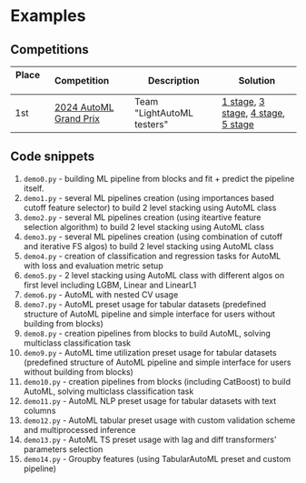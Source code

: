 # Examples
## Competitions
| Place         | Competition   | Description | Solution  |
| ------ |:------------- | --------- | --------- |
| 1st | [2024 AutoML Grand Prix](https://www.kaggle.com/automl-grand-prix) | Team "LightAutoML testers" | [1 stage](https://www.kaggle.com/competitions/playground-series-s4e5/discussion/500700), [3 stage](https://www.kaggle.com/competitions/playground-series-s4e7/discussion/516860), [4 stage](https://www.kaggle.com/competitions/playground-series-s4e8/discussion/523732), [5 stage](https://www.kaggle.com/competitions/playground-series-s4e9/discussion/531884) |


## Code snippets
1. `demo0.py` - building ML pipeline from blocks and fit + predict the pipeline itself.
2. `demo1.py` - several ML pipelines creation (using importances based cutoff feature selector) to build 2 level stacking using AutoML class
3. `demo2.py` - several ML pipelines creation (using iteartive feature selection algorithm) to build 2 level stacking using AutoML class
4. `demo3.py` - several ML pipelines creation (using combination of cutoff and iterative FS algos) to build 2 level stacking using AutoML class
5. `demo4.py` - creation of classification and regression tasks for AutoML with loss and evaluation metric setup
6. `demo5.py` - 2 level stacking using AutoML class with different algos on first level including LGBM, Linear and LinearL1
7. `demo6.py` - AutoML with nested CV usage
8. `demo7.py` - AutoML preset usage for tabular datasets (predefined structure of AutoML pipeline and simple interface for users without building from blocks)
9. `demo8.py` - creation pipelines from blocks to build AutoML, solving multiclass classification task
10. `demo9.py` - AutoML time utilization preset usage for tabular datasets (predefined structure of AutoML pipeline and simple interface for users without building from blocks)
11. `demo10.py` - creation pipelines from blocks (including CatBoost) to build AutoML, solving multiclass classification task
12. `demo11.py` - AutoML NLP preset usage for tabular datasets with text columns
13. `demo12.py` - AutoML tabular preset usage with custom validation scheme and multiprocessed inference
14. `demo13.py` - AutoML TS preset usage with lag and diff transformers' parameters selection
15. `demo14.py` - Groupby features (using TabularAutoML preset and custom pipeline)
